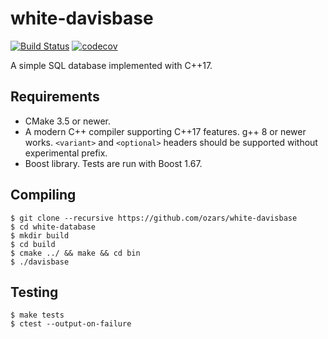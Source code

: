 # white-davisbase
[![Build Status](https://travis-ci.org/ozars/white-davisbase.svg?branch=master)](https://travis-ci.org/ozars/white-davisbase)
[![codecov](https://codecov.io/gh/ozars/white-davisbase/branch/master/graph/badge.svg)](https://codecov.io/gh/ozars/white-davisbase)

A simple SQL database implemented with C++17.

## Requirements

- CMake 3.5 or newer.
- A modern C++ compiler supporting C++17 features. g++ 8 or newer works. `<variant>` and `<optional>` headers should be supported without experimental prefix.
- Boost library. Tests are run with Boost 1.67.

## Compiling

```
$ git clone --recursive https://github.com/ozars/white-davisbase
$ cd white-database
$ mkdir build
$ cd build
$ cmake ../ && make && cd bin
$ ./davisbase
```

## Testing

```
$ make tests
$ ctest --output-on-failure
```
